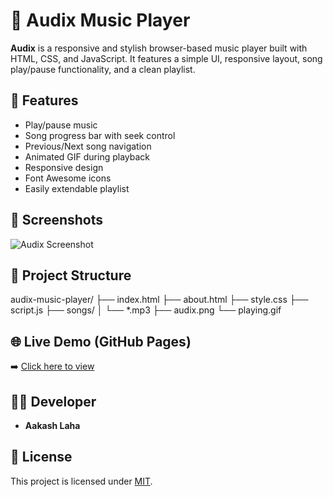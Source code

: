 # 🎵 Audix Music Player

**Audix** is a responsive and stylish browser-based music player built with HTML, CSS, and JavaScript. It features a simple UI, responsive layout, song play/pause functionality, and a clean playlist.

## 🚀 Features

- Play/pause music
- Song progress bar with seek control
- Previous/Next song navigation
- Animated GIF during playback
- Responsive design
- Font Awesome icons
- Easily extendable playlist

## 📸 Screenshots

![Audix Screenshot](audix.png)

## 📁 Project Structure

audix-music-player/
├── index.html
├── about.html
├── style.css
├── script.js
├── songs/
│ └── *.mp3
├── audix.png
└── playing.gif


## 🌐 Live Demo (GitHub Pages)

➡️ [Click here to view](https://AK-VERSE.github.io/audix-music-player/)

## 👨‍💻 Developer

- **Aakash Laha**

## 📜 License

This project is licensed under [MIT](LICENSE).

